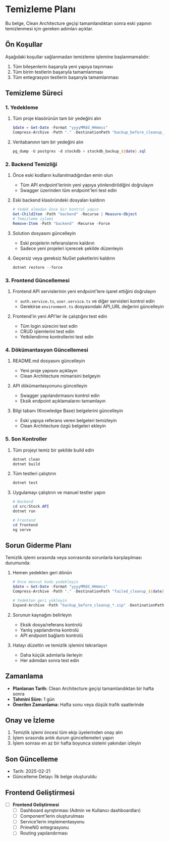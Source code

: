 # Temizleme Planı

Bu belge, Clean Architecture geçişi tamamlandıktan sonra eski yapının temizlenmesi için gereken adımları açıklar.

## Ön Koşullar

Aşağıdaki koşullar sağlanmadan temizleme işlemine başlanmamalıdır:

1. Tüm bileşenlerin başarıyla yeni yapıya taşınması
2. Tüm birim testlerin başarıyla tamamlanması
3. Tüm entegrasyon testlerin başarıyla tamamlanması


## Temizleme Süreci

### 1. Yedekleme

1. Tüm proje klasörünün tam bir yedeğini alın
   ```powershell
   $date = Get-Date -Format "yyyyMMdd_HHmmss"
   Compress-Archive -Path "." -DestinationPath "backup_before_cleanup_${date}.zip"
   ```

2. Veritabanının tam bir yedeğini alın
   ```powershell
   pg_dump -U postgres -d stockdb > stockdb_backup_${date}.sql
   ```

### 2. Backend Temizliği

1. Önce eski kodların kullanılmadığından emin olun
   - Tüm API endpoint'lerinin yeni yapıya yönlendirildiğini doğrulayın
   - Swagger üzerinden tüm endpoint'leri test edin

2. Eski backend klasöründeki dosyaları kaldırın
   ```powershell
   # Yedek almadan önce bir kontrol yapın
   Get-ChildItem -Path "backend" -Recurse | Measure-Object
   # Temizleme işlemi
   Remove-Item -Path "backend" -Recurse -Force
   ```

3. Solution dosyasını güncelleyin
   - Eski projelerin referanslarını kaldırın
   - Sadece yeni projeleri içerecek şekilde düzenleyin

4. Geçersiz veya gereksiz NuGet paketlerini kaldırın
   ```powershell
   dotnet restore --force
   ```

### 3. Frontend Güncellemesi

1. Frontend API servislerinin yeni endpoint'lere işaret ettiğini doğrulayın
   - `auth.service.ts`, `user.service.ts` ve diğer servisleri kontrol edin
   - Gerekirse `environment.ts` dosyasındaki API_URL değerini güncelleyin

2. Frontend'in yeni API'ler ile çalıştığını test edin
   - Tüm login sürecini test edin
   - CRUD işlemlerini test edin
   - Yetkilendirme kontrollerini test edin

### 4. Dökümantasyon Güncellemesi

1. README.md dosyasını güncelleyin
   - Yeni proje yapısını açıklayın
   - Clean Architecture mimarisini belgeyin

2. API dökümantasyonunu güncelleyin
   - Swagger yapılandırmasını kontrol edin
   - Eksik endpoint açıklamalarını tamamlayın

3. Bilgi tabanı (Knowledge Base) belgelerini güncelleyin
   - Eski yapıya referans veren belgeleri temizleyin
   - Clean Architecture özgü belgeleri ekleyin

### 5. Son Kontroller

1. Tüm projeyi temiz bir şekilde build edin
   ```powershell
   dotnet clean
   dotnet build
   ```

2. Tüm testleri çalıştırın
   ```powershell
   dotnet test
   ```

3. Uygulamayı çalıştırın ve manuel testler yapın
   ```powershell
   # Backend
   cd src/Stock.API
   dotnet run
   
   # Frontend
   cd frontend
   ng serve
   ```

## Sorun Giderme Planı

Temizlik işlemi sırasında veya sonrasında sorunlarla karşılaşılması durumunda:

1. Hemen yedekten geri dönün
   ```powershell
   # Önce mevcut kodu yedekleyin
   $date = Get-Date -Format "yyyyMMdd_HHmmss"
   Compress-Archive -Path "." -DestinationPath "failed_cleanup_${date}.zip"
   
   # Yedekten geri yükleyin
   Expand-Archive -Path "backup_before_cleanup_*.zip" -DestinationPath "." -Force
   ```

2. Sorunun kaynağını belirleyin
   - Eksik dosya/referans kontrolü
   - Yanlış yapılandırma kontrolü
   - API endpoint bağlantı kontrolü

3. Hatayı düzeltin ve temizlik işlemini tekrarlayın
   - Daha küçük adımlarla ilerleyin
   - Her adımdan sonra test edin

## Zamanlama

- **Planlanan Tarih:** Clean Architecture geçişi tamamlandıktan bir hafta sonra
- **Tahmini Süre:** 1 gün
- **Önerilen Zamanlama:** Hafta sonu veya düşük trafik saatlerinde

## Onay ve İzleme

1. Temizlik işlemi öncesi tüm ekip üyelerinden onay alın
2. İşlem sırasında anlık durum güncellemeleri yapın
3. İşlem sonrası en az bir hafta boyunca sistemi yakından izleyin

## Son Güncelleme
- Tarih: 2025-02-21
- Güncelleme Detayı: İlk belge oluşturuldu 

## Frontend Geliştirmesi

- [ ] **Frontend Geliştirmesi**
  - [ ] Dashboard ayrıştırması (Admin ve Kullanıcı dashboardları)
  - [ ] Component'lerin oluşturulması
  - [ ] Service'lerin implementasyonu
  - [ ] PrimeNG entegrasyonu
  - [ ] Routing yapılandırması 